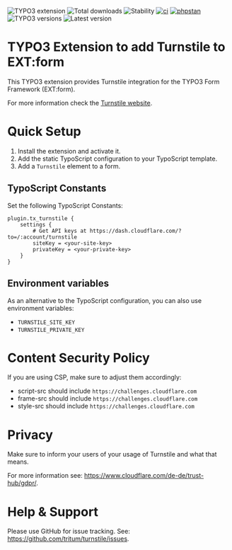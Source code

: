 <!-- Generated with 🧡 at typo3-badges.dev -->
![TYPO3 extension](https://typo3-badges.dev/badge/turnstile/extension/shields.svg)
![Total downloads](https://typo3-badges.dev/badge/turnstile/downloads/shields.svg)
![Stability](https://typo3-badges.dev/badge/turnstile/stability/shields.svg)
[![ci](https://github.com/tritum/turnstile/actions/workflows/ci.yml/badge.svg)](https://github.com/tritum/turnstile/actions/workflows/ci.yml)
[![phpstan](https://img.shields.io/badge/PHPStan-lvl%20max-blueviolet)](https://phpstan.org/)
![TYPO3 versions](https://typo3-badges.dev/badge/turnstile/typo3/shields.svg)
![Latest version](https://typo3-badges.dev/badge/turnstile/version/shields.svg)

# TYPO3 Extension to add Turnstile to EXT:form

This TYPO3 extension provides Turnstile integration for the TYPO3 Form Framework (EXT:form).

For more information check the [Turnstile website](https://www.cloudflare.com/products/turnstile/).

# Quick Setup

1. Install the extension and activate it.
2. Add the static TypoScript configuration to your TypoScript template.
3. Add a `Turnstile` element to a form.

## TypoScript Constants

Set the following TypoScript Constants:

```typo3_typoscript
plugin.tx_turnstile {
    settings {
        # Get API keys at https://dash.cloudflare.com/?to=/:account/turnstile
        siteKey = <your-site-key>
        privateKey = <your-private-key>
    }
}
```

## Environment variables

As an alternative to the TypoScript configuration, you can also use environment variables:

* `TURNSTILE_SITE_KEY`
* `TURNSTILE_PRIVATE_KEY`

# Content Security Policy

If you are using CSP, make sure to adjust them accordingly:

* script-src should include `https://challenges.cloudflare.com`
* frame-src should include `https://challenges.cloudflare.com`
* style-src should include `https://challenges.cloudflare.com`

# Privacy

Make sure to inform your users of your usage of Turnstile and what that means.

For more information see: https://www.cloudflare.com/de-de/trust-hub/gdpr/.

# Help & Support

Please use GitHub for issue tracking. See: https://github.com/tritum/turnstile/issues.

